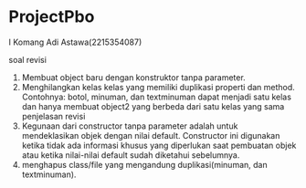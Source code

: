 # ProjectPbo
I Komang Adi Astawa(2215354087)

soal revisi
1. Membuat object baru dengan konstruktor tanpa parameter. 
2. Menghilangkan kelas kelas yang memiliki duplikasi properti dan method. Contohnya: botol, minuman, dan textminuman dapat menjadi satu kelas dan hanya membuat object2 yang berbeda dari satu kelas yang sama
penjelasan revisi 
1. Kegunaan dari constructor tanpa parameter adalah untuk mendeklasikan objek dengan nilai default. Constructor ini digunakan  ketika tidak ada informasi khusus yang diperlukan saat pembuatan objek atau ketika nilai-nilai default sudah diketahui sebelumnya.
2. menghapus class/file yang mengandung duplikasi(minuman, dan textminuman).